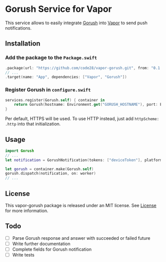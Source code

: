 # Gorush Service for Vapor

This service allows to easily integrate [Gorush](https://github.com/appleboy/gorush) into [Vapor](https://vapor.codes) to send push notifications.

## Installation
### Add the package to the `Package.swift`
```swift
.package(url: "https://github.com/code28/vapor-gorush.git", from: "0.1.0")
// ...
.target(name: "App", dependencies: ["Vapor", "Gorush"])
```

### Register Gorush in `configure.swift`
```swift
services.register(Gorush.self) { container in
    return Gorush(hostname: Environment.get("GORUSH_HOSTNAME"), port: Environment.get("GORUSH_PORT"))
}
```
Per default, HTTPS will be used. To use HTTP instead, just add `httpScheme: .http` into that initialization.

## Usage
```swift
import Gorush
// ...
let notification = GorushNotification(tokens: ["deviceToken"], platform: .ios, message: "Push message", title: "Push title")

let gorush = container.make(Gorush.self)
gorush.dispatch(notification, on: worker)
// ...
```

## License
This vapor-gorush package is released under an MIT license. See [License](LICENSE) for more information.

## Todo

- [ ] Parse Gorush response and answer with succeeded or failed future
- [ ] Write further documentation
- [ ] Complete fields for Gorush notification
- [ ] Write tests
